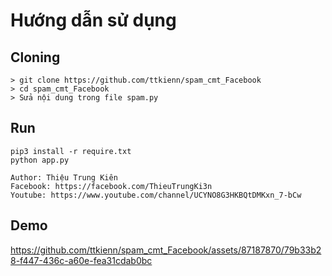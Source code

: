 # Hướng dẫn sử dụng 

## Cloning
```
> git clone https://github.com/ttkienn/spam_cmt_Facebook
> cd spam_cmt_Facebook
> Sửa nội dung trong file spam.py
```



## Run
```
pip3 install -r require.txt
python app.py
```
```
Author: Thiệu Trung Kiên
Facebook: https://facebook.com/ThieuTrungKi3n
Youtube: https://www.youtube.com/channel/UCYNO8G3HKBQtDMKxn_7-bCw
```
## Demo

https://github.com/ttkienn/spam_cmt_Facebook/assets/87187870/79b33b28-f447-436c-a60e-fea31cdab0bc
